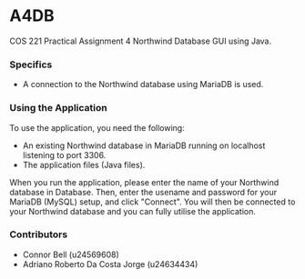 # A4DB
COS 221 Practical Assignment 4 Northwind Database GUI using Java.

### Specifics
- A connection to the Northwind database using MariaDB is used.

### Using the Application
To use the application, you need the following: 
- An existing Northwind database in MariaDB running on localhost listening to port 3306. 
- The application files (Java files).

  
When you run the application, please enter the name of your Northwind database in Database. Then, enter the usename and password for your MariaDB (MySQL) setup, and click "Connect". You will then be connected to your Northwind database and you can fully utilise the application. 

### Contributors 
- Connor Bell (u24569608)
- Adriano Roberto Da Costa Jorge (u24634434)
